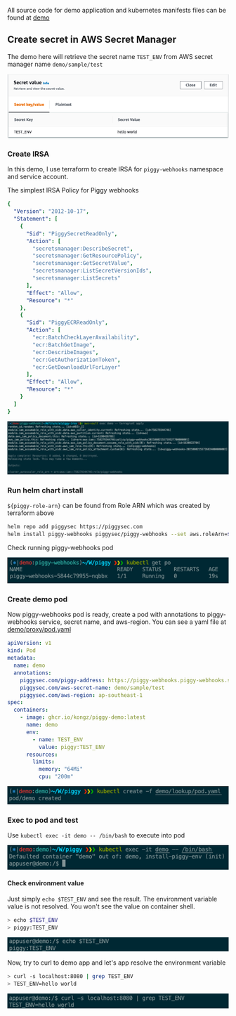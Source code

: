 All source code for demo application and kubernetes manifests files can be found at [demo](https://github.com/KongZ/piggy/tree/main/demo)

## Create secret in AWS Secret Manager
The demo here will retrieve the secret name `TEST_ENV` from AWS secret manager name `demo/sample/test`

![secret-manager](https://raw.githubusercontent.com/KongZ/piggy/main/docs/images/secret-manager.png "secret-manager")

### Create IRSA
In this demo, I use terraform to create IRSA for `piggy-webhooks` namespace and service account.

The simplest IRSA Policy for Piggy webhooks

```yaml
{
  "Version": "2012-10-17",
  "Statement": [
    {
      "Sid": "PiggySecretReadOnly",
      "Action": [
        "secretsmanager:DescribeSecret",
        "secretsmanager:GetResourcePolicy",
        "secretsmanager:GetSecretValue",
        "secretsmanager:ListSecretVersionIds",
        "secretsmanager:ListSecrets"
      ],
      "Effect": "Allow",
      "Resource": "*"
    },
    {
      "Sid": "PiggyECRReadOnly",
      "Action": [
        "ecr:BatchCheckLayerAvailability",
        "ecr:BatchGetImage",
        "ecr:DescribeImages",
        "ecr:GetAuthorizationToken",
        "ecr:GetDownloadUrlForLayer"
      ],
      "Effect": "Allow",
      "Resource": "*"
    }
  ]
}
```

![terraform-irsa](https://raw.githubusercontent.com/KongZ/piggy/main/docs/images/terraform-irsa.png "terraform-irsa")

### Run helm chart install

`${piggy-role-arn}` can be found from Role ARN which was created by terraform above

```bash
helm repo add piggysec https://piggysec.com
helm install piggy-webhooks piggysec/piggy-webhooks --set aws.roleArn=${piggy-role-arn}
```

Check running piggy-webhooks pod

![get-po-piggy](https://raw.githubusercontent.com/KongZ/piggy/main/docs/images/get-po-piggy.png "get-po-piggy")

### Create demo pod
Now piggy-webhooks pod is ready, create a pod with annotations to piggy-webhooks service, secret name, and aws-region.
You can see a yaml file at [demo/proxy/pod.yaml](https://github.com/KongZ/piggy/tree/main/demo/proxy/pod.yaml)

```yaml
apiVersion: v1
kind: Pod
metadata:
  name: demo
  annotations:
    piggysec.com/piggy-address: https://piggy-webhooks.piggy-webhooks.svc.cluster.local
    piggysec.com/aws-secret-name: demo/sample/test
    piggysec.com/aws-region: ap-southeast-1
spec:
  containers:
    - image: ghcr.io/kongz/piggy-demo:latest
      name: demo
      env:
        - name: TEST_ENV
          value: piggy:TEST_ENV
      resources:
        limits:
          memory: "64Mi"
          cpu: "200m"
```

![create-po-demo](https://raw.githubusercontent.com/KongZ/piggy/main/docs/images/create-po-demo.png "create-po-demo")

### Exec to pod and test
Use `kubectl exec -it demo -- /bin/bash` to execute into pod

![exec-po-demo](https://raw.githubusercontent.com/KongZ/piggy/main/docs/images/exec-po-demo.png "exec-po-demo")

#### Check environment value
Just simply `echo $TEST_ENV` and see the result. The environment variable value is not resolved. You won't see the value on container shell.

```bash
> echo $TEST_ENV
> piggy:TEST_ENV
```

![echo-demo-env](https://raw.githubusercontent.com/KongZ/piggy/main/docs/images/echo-demo-env.png "echo-demo-env")

Now, try to curl to demo app and let's app resolve the environment variable 

```bash
> curl -s localhost:8080 | grep TEST_ENV
> TEST_ENV=hello world
```

![curl-demo-env](https://raw.githubusercontent.com/KongZ/piggy/main/docs/images/curl-demo-env.png "curl-demo-env")
